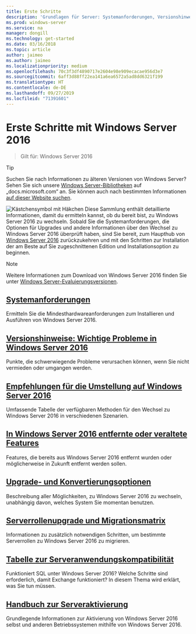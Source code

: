 ```yaml
---
title: Erste Schritte
description: 'Grundlagen für Server: Systemanforderungen, Versionshinweise, Upgradeoptionen'
ms.prod: windows-server
ms.service: na
manager: dongill
ms.technology: get-started
ms.date: 03/16/2018
ms.topic: article
author: jaimeo
ms.author: jaimeo
ms.localizationpriority: medium
ms.openlocfilehash: 70c3f3df4890717e2604e98e909ecacae956d3e7
ms.sourcegitcommit: 6aff3d88ff22ea141a6ea6572a5ad8dd6321f199
ms.translationtype: HT
ms.contentlocale: de-DE
ms.lasthandoff: 09/27/2019
ms.locfileid: "71391601"
---
```

# <a name="get-started-with-windows-server-2016"></a>Erste Schritte mit Windows Server 2016

>Gilt für: Windows Server 2016

> [!TIP]
> Suchen Sie nach Informationen zu älteren Versionen von Windows Server? Sehen Sie sich unsere [Windows Server-Bibliotheken](/previous-versions/windows/) auf „docs.microsoft.com“ an. Sie können auch nach bestimmten Informationen [auf dieser Website suchen](https://docs.microsoft.com/search/index?search=Windows+Server&dataSource=previousVersions).

![Kästchensymbol mit Häkchen](../media/landing-icons/getstarted.png) Diese Sammlung enthält detaillierte Informationen, damit du ermitteln kannst, ob du bereit bist, zu Windows Server 2016 zu wechseln. Sobald Sie die Systemanforderungen, die Optionen für Upgrades und andere Informationen über den Wechsel zu Windows Server 2016 überprüft haben, sind Sie bereit, zum Haupthub von [Windows Server 2016](Windows-Server-2016.md) zurückzukehren und mit den Schritten zur Installation der am Beste auf Sie zugeschnittenen Edition und Installationsoption zu beginnen. 

> [!Note]
> Weitere Informationen zum Download von Windows Server 2016 finden Sie unter [Windows Server-Evaluierungsversionen](https://www.microsoft.com/evalcenter/evaluate-windows-server-2016).


## <a name="system-requirementssystem-requirementsmd"></a>[Systemanforderungen](system-requirements.md)
Ermitteln Sie die Mindesthardwareanforderungen zum Installieren und Ausführen von Windows Server 2016.

## <a name="release-notes-important-issues-in-windows-serverwindows-server-2016-ga-release-notesmd"></a>[Versionshinweise: Wichtige Probleme in Windows Server 2016](Windows-Server-2016-GA-Release-Notes.md)
Punkte, die schwerwiegende Probleme verursachen können, wenn Sie nicht vermieden oder umgangen werden.

## <a name="recommendations-for-moving-to-windows-server-2016recommendations-moving-to-server2016md"></a>[Empfehlungen für die Umstellung auf Windows Server 2016](Recommendations-moving-to-Server2016.md)
Umfassende Tabelle der verfügbaren Methoden für den Wechsel zu Windows Server 2016 in verschiedenen Szenarien.

## <a name="features-removed-or-deprecated-in--windows-server-2016deprecated-featuresmd"></a>[In Windows Server 2016 entfernte oder veraltete Features](deprecated-features.md)
Features, die bereits aus Windows Server 2016 entfernt wurden oder möglicherweise in Zukunft entfernt werden sollen.

## <a name="upgrade-and-conversion-optionssupported-upgrade-pathsmd"></a>[Upgrade- und Konvertierungsoptionen](Supported-Upgrade-Paths.md)
Beschreibung aller Möglichkeiten, zu Windows Server 2016 zu wechseln, unabhängig davon, welches System Sie momentan benutzen.

## <a name="server-role-upgrade-and-migration-matrixserver-role-upgradeability-tablemd"></a>[Serverrollenupgrade und Migrationsmatrix](Server-Role-Upgradeability-Table.md)
Informationen zu zusätzlich notwendigen Schritten, um bestimmte Serverrollen zu Windows Server 2016 zu migrieren.

## <a name="server-application-compatibility-tableserver-application-compatibilitymd"></a>[Tabelle zur Serveranwendungskompatibilität](Server-Application-Compatibility.md)
Funktioniert SQL unter Windows Server 2016? Welche Schritte sind erforderlich, damit Exchange funktioniert? In diesem Thema wird erklärt, was Sie tun müssen.

## <a name="server-activation-guideserver-2016-activationmd"></a>[Handbuch zur Serveraktivierung](Server-2016-activation.md)
Grundlegende Informationen zur Aktivierung von Windows Server 2016 selbst und anderen Betriebssystemen mithilfe von Windows Server 2016.



